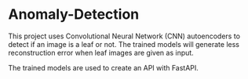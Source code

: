 # Anomaly-Detection
This project uses Convolutional Neural Network (CNN) autoencoders to detect if an image is a leaf or not. The trained models will generate less reconstruction error when leaf images are given as input.

The trained models are used to create an API with FastAPI.
